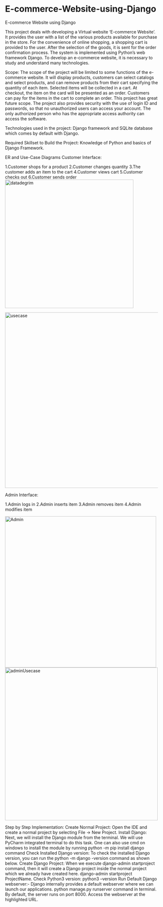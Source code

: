 # E-commerce-Website-using-Django
 E-commerce Website using Django
 
 This project deals with developing a Virtual website ‘E-commerce Website’. It provides the user with a list of the various products available for purchase in the store. For the convenience of online shopping, a shopping cart is provided to the user. After the selection of the goods, it is sent for the order confirmation process. The system is implemented using Python’s web framework Django. To develop an e-commerce website, it is necessary to study and understand many technologies.

Scope: The scope of the project will be limited to some functions of the e-commerce website. It will display products, customers can select catalogs and select products, and can remove products from their cart specifying the quantity of each item. Selected items will be collected in a cart. At checkout, the item on the card will be presented as an order. Customers can pay for the items in the cart to complete an order. This project has great future scope. The project also provides security with the use of login ID and passwords, so that no unauthorized users can access your account. The only authorized person who has the appropriate access authority can access the software.

Technologies used in the project: 
Django framework and SQLite database which comes by default with Django.

Required Skillset to Build the Project: 
Knowledge of Python and basics of Django Framework.


ER and Use-Case Diagrams
Customer Interface:

1.Customer shops for a product
2.Customer changes quantity
3.The customer adds an item to the cart
4.Customer views cart
5.Customer checks out
6.Customer sends order
<img width="423" alt="datadegrim" src="https://user-images.githubusercontent.com/87245699/208658480-3df80ea5-494f-4272-885f-25c1572dd1cd.png">

<img width="578" alt="usecase" src="https://user-images.githubusercontent.com/87245699/208658673-306ac64b-cda4-483d-bb22-be6de88e8058.png">

Admin Interface:

1.Admin logs in
2.Admin inserts item
3.Admin removes item
4.Admin modifies item

<img width="498" alt="Admin" src="https://user-images.githubusercontent.com/87245699/208658935-70669b8f-58a0-4368-ba89-68b37a603029.png">
<img width="503" alt="adminUsecase" src="https://user-images.githubusercontent.com/87245699/208659114-e49a8455-3aaa-4093-8ef7-11b25d99dfbb.png">

Step by Step Implementation: 
Create Normal Project: Open the IDE and create a normal project by selecting File -> New Project.
Install Django: Next, we will install the Django module from the terminal. We will use PyCharm integrated terminal to do this task. One can also use cmd on windows to install the module by running python -m pip install django command
Check Installed Django version: To check the installed Django version, you can run the python -m django -version command as shown below.
Create Django Project: When we execute django-admin startproject command, then it will create a Django project inside the normal project which we already have created here. django-admin startproject ProjectName.
Check Python3 version: python3 –version
Run Default Django webserver:- Django internally provides a default webserver where we can launch our applications. python manage.py runserver command in terminal. By default, the server runs on port 8000. Access the webserver at the highlighted URL.






